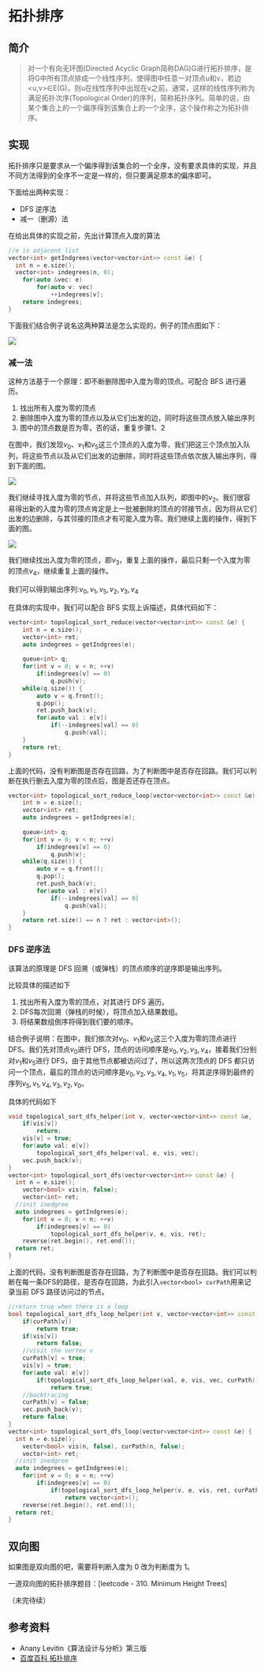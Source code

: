 # 拓扑排序

## 简介
> 对一个有向无环图(Directed Acyclic Graph简称DAG)G进行拓扑排序，是将G中所有顶点排成一个线性序列，使得图中任意一对顶点u和v，若边<u,v>∈E(G)，则u在线性序列中出现在v之前。通常，这样的线性序列称为满足拓扑次序(Topological Order)的序列，简称拓扑序列。简单的说，由某个集合上的一个偏序得到该集合上的一个全序，这个操作称之为拓扑排序。

## 实现

拓扑排序只是要求从一个偏序得到该集合的一个全序，没有要求具体的实现，并且不同方法得到的全序不一定是一样的，但只要满足原本的偏序即可。

下面给出两种实现：

- DFS 逆序法
- 减一（删源）法

在给出具体的实现之前，先出计算顶点入度的算法

```cpp
//e is adjacent list
vector<int> getIndgrees(vector<vector<int>> const &e) {
  int n = e.size();
  vector<int> indegrees(n, 0);
	for(auto &vec: e)
		for(auto v: vec)
			++indegrees[v];
	return indegrees;
}
```

下面我们结合例子说名这两种算法是怎么实现的，例子的顶点图如下：

![](topological-sort/topological-sort-example.drawio.svg)

### 减一法

这种方法基于一个原理：即不断删除图中入度为零的顶点。可配合 BFS 进行遍历。

1. 找出所有入度为零的顶点
2. 删除图中入度为零的顶点以及从它们出发的边，同时将这些顶点放入输出序列
3. 图中的顶点数是否为零，否的话，重复步骤1、2

在图中，我们发现$v_0$、$v_1$和$v_5$这三个顶点的入度为零，我们把这三个顶点加入队列，将这些节点以及从它们出发的边删除，同时将这些顶点依次放入输出序列，得到下面的图。

![](topological-sort/example-reduce-1.drawio.svg)

我们继续寻找入度为零的节点，并将这些节点加入队列，即图中的$v_2$。我们很容易得出新的入度为零的顶点肯定是上一批被删除的顶点的邻接节点，因为将从它们出发的边删除，与其邻接的顶点才有可能入度为零。我们继续上面的操作，得到下面的图。

![](topological-sort/example-reduce-2.drawio.svg)

我们继续找出入度为零的顶点，即$v_3$，重复上面的操作，最后只剩一个入度为零的顶点$v_4$，继续重复上面的操作。

我们可以得到输出序列:$v_0, v_1, v_5, v_2, v_3, v_4$

在具体的实现中，我们可以配合 BFS 实现上诉描述，具体代码如下：

```cpp
vector<int> topological_sort_reduce(vector<vector<int>> const &e) {
	int n = e.size();
	vector<int> ret;
	auto indegrees = getIndgrees(e);
	
	queue<int> q;
	for(int v = 0; v < n; ++v)
		if(indegrees[v] == 0)
			q.push(v);
	while(q.size()) {
		auto v = q.front();
		q.pop();
		ret.push_back(v);
		for(auto val : e[v])
			if(--indegrees[val] == 0)
				q.push(val);
	}
	return ret;
}
```

上面的代码，没有判断图是否存在回路，为了判断图中是否存在回路。我们可以判断在执行删去入度为零的顶点后，图是否还存在顶点。

```cpp
vector<int> topological_sort_reduce_loop(vector<vector<int>> const &e) {
	int n = e.size();
	vector<int> ret;
	auto indegrees = getIndgrees(e);
	
	queue<int> q;
	for(int v = 0; v < n; ++v)
		if(indegrees[v] == 0)
			q.push(v);
	while(q.size()) {
		auto v = q.front();
		q.pop();
		ret.push_back(v);
		for(auto val : e[v])
			if(--indegrees[val] == 0)
				q.push(val);
	}
	return ret.size() == n ? ret : vector<int>();
}
```

### DFS 逆序法

该算法的原理是 DFS 回溯（或弹栈）的顶点顺序的逆序即是输出序列。

比较具体的描述如下

1. 找出所有入度为零的顶点，对其进行 DFS 遍历。
2. DFS每次回溯（弹栈的时候），将顶点加入结果数组。
3. 将结果数组倒序将得到我们要的顺序。

结合例子说明：在图中，我们依次对$v_0$、$v_1$和$v_5$这三个入度为零的顶点进行 DFS。我们先对顶点$v_0$进行 DFS，顶点的访问顺序是$v_0, v_2, v_3, v_4$，接着我们分别对$v_1$和$v_5$进行 DFS，由于其他节点都被访问过了，所以这两次顶点的 DFS 都只访问一个顶点，最后的顶点的访问顺序是$v_0, v_2, v_3, v_4, v_1, v_5$，将其逆序得到最终的序列$v_5, v_1, v_4, v_3, v_2, v_0$。

具体的代码如下

```cpp
void topological_sort_dfs_helper(int v, vector<vector<int>> const &e,  vector<bool> &vis, vector<int> &vec) {
	if(vis[v])
		return;
	vis[v] = true;
	for(auto val: e[v])
		topological_sort_dfs_helper(val, e, vis, vec);
	vec.push_back(v);
}
vector<int> topological_sort_dfs(vector<vector<int>> const &e) {
  int n = e.size();
	vector<bool> vis(n, false);
	vector<int> ret;
  //init inedgree
  auto indegrees = getIndgrees(e);
	for(int v = 0; v < n; ++v)
		if(indegrees[v] == 0)
			topological_sort_dfs_helper(v, e, vis, ret);
	reverse(ret.begin(), ret.end());
  return ret;
}
```

上面的代码，没有判断图是否存在回路，为了判断图中是否存在回路。我们可以判断在每一条DFS的路径，是否存在回路，为此引入`vector<bool> curPath`用来记录当前 DFS 路径访问过的节点。

```cpp
//return true when there is a loop
bool topological_sort_dfs_loop_helper(int v, vector<vector<int>> const &e, vector<bool> &vis, vector<int> &vec, vector<bool> &curPath) {
	if(curPath[v])
		return true;
	if(vis[v])
		return false;
	//visit the vertex v
	curPath[v] = true;
	vis[v] = true;
	for(auto val: e[v])
		if(topological_sort_dfs_loop_helper(val, e, vis, vec, curPath))
			return true;
	//backtracing
	curPath[v] = false;
	vec.push_back(v);
	return false;
}
vector<int> topological_sort_dfs_loop(vector<vector<int>> const &e) {
  int n = e.size();
	vector<bool> vis(n, false), curPath(n, false);
	vector<int> ret;
  //init inedgree
  auto indegrees = getIndgrees(e);
	for(int v = 0; v < n; ++v)
		if(indegrees[v] == 0)
			if(topological_sort_dfs_loop_helper(v, e, vis, ret, curPath))
				return vector<int>();
	reverse(ret.begin(), ret.end());
  return ret;
}
```

## 双向图

如果图是双向图的吧，需要将判断入度为 0 改为判断度为 1。

一道双向图的拓扑排序题目：[leetcode - 310. Minimum Height Trees]

（未完待续）

## 参考资料

- Anany Levitin《算法设计与分析》第三版
- [百度百科 拓扑排序](https://baike.baidu.com/item/拓扑排序)